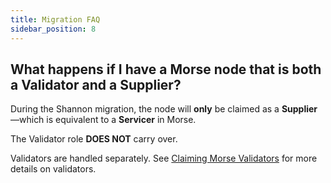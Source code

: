 ```yaml
---
title: Migration FAQ
sidebar_position: 8
---
```


## What happens if I have a Morse node that is both a Validator and a Supplier?

During the Shannon migration, the node will **only** be claimed as a **Supplier**—which is equivalent to a **Servicer** in Morse.

The Validator role **DOES NOT** carry over.

Validators are handled separately. See [Claiming Morse Validators](./9_claiming_validator.md) for more details on validators.
